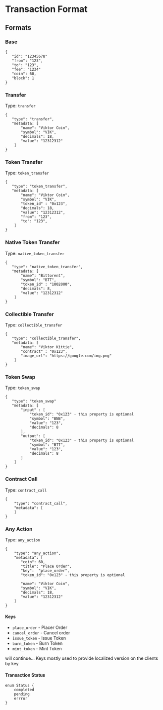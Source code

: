 # Transaction Format

## Formats

### Base

```
{
   "id": "12345678"
   "from": "123",
   "to": "123",
   "fee": "1234"
   "coin": 60,
   "block": 1
}

```

### Transfer

Type: `transfer`

```
{
   "type": "transfer",
   "metadata: [
       "name": "Viktor Coin",
       "symbol": "VIK",
       "decimals": 18,
       "value": "12312312"
    ]
}
```

### Token Transfer

Type: `token_transfer`

```
{
   "type": "token_transfer",
   "metadata: [
       "name": "Viktor Coin",
       "symbol": "VIK",
       "token_id" : "0x123",
       "decimals": 18,
       "value": "12312312",
       "from": "123",
       "to": "123",
    ]
}
```

### Native Token Transfer

Type: `native_token_transfer`

```
{
   "type": "native_token_transfer",
   "metadata: [
       "name": "Bittorent",
       "symbol": "BTT",
       "token_id" : "1002000",
       "decimals": 8,
       "value": "12312312"
    ]
}
```

### Collectible Transfer

Type: `collectible_transfer`

```
{
   "type": "collectible_transfer",
   "metadata: [
       "name": "Viktor Kittie",
       "contract" : "0x123",
       "image_url": "https://google.com/img.png"
    ]
}
```

### Token Swap

Type: `token_swap`

```
{
   "type": "token_swap"
   "metadata: [
       "input" : [
           "token_id": "0x123" - this property is optional
           "symbol": "BNB",
           "value": "123",
           "decimals": 8
       ],
       "output": [
           "token_id": "0x123" - this property is optional
           "symbol": "BTT",
           "value": "123",
           "decimals": 8
       ]
    ]
}
```

### Contract Call

Type: `contract_call`

```
{
    "type": "contract_call",
    "metadata": [
    ]
}
```

### Any Action

Type: `any_action`

```
{
    "type": "any_action",
    "metadata": [
       "coin": 60,  
       "title": "Place Order",
       "key":  "place_order",     
       "token_id": "0x123" - this property is optional

       "name": "Viktor Coin",
       "symbol": "VIK",
       "decimals": 18,
       "value": "12312312"
    ]
}
```

#### Keys
- `place_order` - Placer Order
- `cancel_order` - Cancel order
- `issue_token` - Issue Token
- `burn_token` - Burn Token
- `mint_token` - Mint Token

will continue... Keys mostly used to provide localized version on the clients by key

#### Transaction Status
```
enum Status {
    completed
    pending
    errror
}
```





